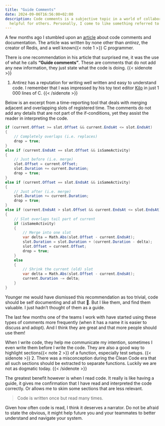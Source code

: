 ```yaml
---
title: "Guide Comments"
date: 2024-09-06T16:56:00+02:00
description: Code comments is a subjective topic in a world of collaboration. What is superfluous for some might be
  helpful for others. Personally, I come to like something referred to as guide comments.
---
```


A few months ago I stumbled upon an [article](http://antirez.com/news/124) about code comments and documentation. The
article was written by none other than _antirez_, the creator of Redis, and a well known{{< note 1 >}} C programmer.

There is one recommendation in his article that surprised me, it was the use of what he calls **“Guide comments”**.
These  are comments that do not add any new information, they just state what the code is doing.
{{< sidenote >}}
1. Antirez has a reputation for writing well written and easy to understand code. I remember that I was
   impressed by his toy text editor [Kilo](https://github.com/antirez/kilo) in just 1 000 lines of C.
{{< /sidenote >}}

Below is an excerpt from a time-reporting tool that deals with merging adjacent and overlapping slots of registered
time. The comments do not add any details that are not part of the if-conditions, yet they assist the reader in
interpreting the code.

```csharp
if (current.Offset >= slot.Offset && current.EndsAt <= slot.EndsAt)
{
    // Completely overlaps (i.e. replaces)
    drop = true;
}
else if (current.EndsAt == slot.Offset && isSameActivity)
{
    // Just before (i.e. merge)
    slot.Offset = current.Offset;
    slot.Duration += current.Duration;
    drop = true;
}
else if (current.Offset == slot.EndsAt && isSameActivity)
{
    // Just after (i.e. merge)
    slot.Duration += current.Duration;
    drop = true;
}
else if (current.EndsAt > slot.Offset && current.EndsAt <= slot.EndsAt)
{
    // Slot overlaps tail part of current
    if (isSameActivity)
    {
        // Merge into one slot
        var delta = Math.Abs(slot.Offset - current.EndsAt);
        slot.Duration = slot.Duration + (current.Duration - delta);
        slot.Offset = current.Offset;
        drop = true;
    }
    else
    {
        // Shrink the current (old) slot
        var delta = Math.Abs(slot.Offset - current.EndsAt);
        current.Duration -= delta;
    }
}
```

Younger me would have dismissed this recommendation as too trivial, code should be self documenting and all that 🤦.
But I like them, and find them valuable. I just hadn’t thought of them as a guide.

The last few months one of the teams I work with have started using these types of comments more frequently (when it
has a name it is easier to discuss and adopt). And I think they are great and that more people should use them!

When I write code, they help me communicate my intention, sometimes I even write them before I write the code. They are
also a good way to highlight sections{{< note 2 >}} of a function, especially test setups.
{{< sidenote >}}
2. There was a misconception during the Clean Code era that all such sections should be extracted to separate
functions. Luckily we are not as dogmatic today.
{{< /sidenote >}}

The greatest benefit however is when I read code. It really is like having a guide, it gives me confirmation that I
have read and interpreted the code correctly. Or allows me to skim some sections that are less relevant.

> Code is written once but read many times.

Given how often code is read, I think it deserves a narrator. Do not be afraid to state the obvious, it might help
future you and your teammates to better understand and navigate your system.
